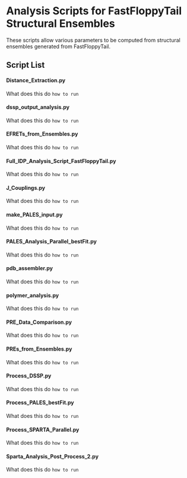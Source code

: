 # Analysis Scripts for FastFloppyTail Structural Ensembles
These scripts allow various parameters to be computed from structural ensembles generated from FastFloppyTail.

## Script List
 
#### Distance_Extraction.py
What does this do
```how to run```

#### dssp_output_analysis.py
What does this do
```how to run```

#### EFRETs_from_Ensembles.py
What does this do
```how to run```

#### Full_IDP_Analysis_Script_FastFloppyTail.py
What does this do
```how to run```

#### J_Couplings.py
What does this do
```how to run```

#### make_PALES_input.py
What does this do
```how to run```

#### PALES_Analysis_Parallel_bestFit.py
What does this do
```how to run```

#### pdb_assembler.py
What does this do
```how to run```

#### polymer_analysis.py
What does this do
```how to run```

#### PRE_Data_Comparison.py
What does this do
```how to run```

#### PREs_from_Ensembles.py
What does this do
```how to run```

#### Process_DSSP.py
What does this do
```how to run```

#### Process_PALES_bestFit.py
What does this do
```how to run```

#### Process_SPARTA_Parallel.py
What does this do
```how to run```

#### Sparta_Analysis_Post_Process_2.py
What does this do
```how to run```
